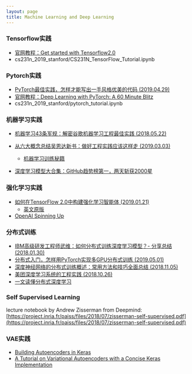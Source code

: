 ```yaml
---
layout: page
title: Machine Learning and Deep Learning
---
```


### Tensorflow实践

- [官网教程：Get started with Tensorflow2.0](https://www.tensorflow.org/alpha)
- cs231n_2019_stanford/CS231N_TensorFlow_Tutorial.ipynb


### Pytorch实践

- [PyTorch最佳实践，怎样才能写出一手风格优美的代码 (2019.04.29)](https://www.jiqizhixin.com/articles/2019-04-29-5?from=synced&keyword=pytorch)
- [官网教程：Deep Learning with PyTorch: A 60 Minute Blitz](https://pytorch.org/tutorials/beginner/deep_learning_60min_blitz.html)
- cs231n_2019_stanford/pytorch_tutorial.ipynb

### 机器学习实践

- [机器学习43条军规：解密谷歌机器学习工程最佳实践 (2018.05.22)](https://mp.weixin.qq.com/s?__biz=MzI3MTA0MTk1MA==&mid=2652019085&idx=5&sn=5334888e2ed921c5bd6605ae69feed46&scene=0#wechat_redirect)
- [从六大概念总结吴恩达新书：做好工程实践应该这样走 (2019.03.03)](https://www.jiqizhixin.com/articles/2019-03-03-2?from=synced&keyword=%E5%B7%A5%E7%A8%8B%E5%AE%9E%E8%B7%B5)
	- [机器学习训练秘籍](https://deeplearning-ai.github.io/machine-learning-yearning-cn/)


- [深度学习模型大合集：GitHub趋势榜第一，两天斩获2000星](https://mp.weixin.qq.com/s/NdMBNTgqWWFQjLhlGQb56A)

### 强化学习实践

- [如何在TensorFlow 2.0中构建强化学习智能体 (2019.01.21)](https://www.jiqizhixin.com/articles/2019-01-21-15?from=synced&keyword=%E5%A4%9A%E6%99%BA%E8%83%BD%E4%BD%93%E5%BC%BA%E5%8C%96%E5%AD%A6%E4%B9%A0)
  - [英文原版](http://inoryy.com/post/tensorflow2-deep-reinforcement-learning/)
- [OpenAI Spinning Up](http://spinningup.openai.com/en/latest/index.html)

### 分布式训练

- [IBM高级研发工程师武维：如何分布式训练深度学习模型？- 分享总结 (2018.01.30)](https://www.leiphone.com/news/201801/2eAImHGQdNpZv8LW.html)
- [分布式入门，怎样用PyTorch实现多GPU分布式训练 (2019.05.01)](https://www.jiqizhixin.com/articles/2019-04-30-8?from=synced&keyword=%E5%88%86%E5%B8%83%E5%BC%8F)
- [深度神经网络的分布式训练概述：常用方法和技巧全面总结 (2018.11.05)](https://www.jiqizhixin.com/articles/2018-11-05-6)
- [美团深度学习系统的工程实践 (2018.10.26)](https://www.jiqizhixin.com/articles/2018-10-26?from=synced&keyword=%E5%B9%B6%E8%A1%8C)
- [一文读懂分布式深度学习](https://mp.weixin.qq.com/s/YufvfnuEfiB8f9zVCOvNbQ)

### Self Supervised Learning

lecture notebook by Andrew Zisserman from Deepmind: [https://project.inria.fr/paiss/files/2018/07/zisserman-self-supervised.pdf](https://project.inria.fr/paiss/files/2018/07/zisserman-self-supervised.pdf)


### VAE实践

- [Building Autoencoders in Keras](https://blog.keras.io/building-autoencoders-in-keras.html)
- [A Tutorial on Variational Autoencoders with a Concise Keras Implementation](https://tiao.io/post/tutorial-on-variational-autoencoders-with-a-concise-keras-implementation/)

### 
